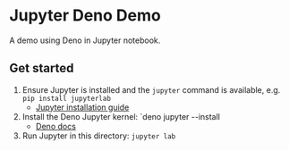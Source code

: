 # Jupyter Deno Demo

A demo using Deno in Jupyter notebook.

## Get started

1. Ensure Jupyter is installed and the `jupyter` command is available, e.g. `pip install jupyterlab`
   - [Jupyter installation guide](https://jupyter.org/install)
2. Install the Deno Jupyter kernel: `deno jupyter --install
   - [Deno docs](https://docs.deno.com/runtime/reference/cli/jupyter/)
3. Run Jupyter in this directory: `jupyter lab`
